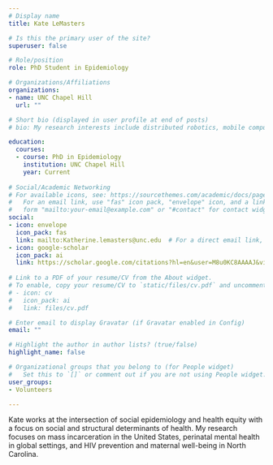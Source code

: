 ```yaml
---
# Display name
title: Kate LeMasters

# Is this the primary user of the site?
superuser: false

# Role/position
role: PhD Student in Epidemiology

# Organizations/Affiliations
organizations:
- name: UNC Chapel Hill
  url: ""

# Short bio (displayed in user profile at end of posts)
# bio: My research interests include distributed robotics, mobile computing and programmable matter.

education:
  courses:
  - course: PhD in Epidemiology
    institution: UNC Chapel Hill
    year: Current
    
# Social/Academic Networking
# For available icons, see: https://sourcethemes.com/academic/docs/page-builder/#icons
#   For an email link, use "fas" icon pack, "envelope" icon, and a link in the
#   form "mailto:your-email@example.com" or "#contact" for contact widget.
social:
- icon: envelope
  icon_pack: fas
  link: mailto:Katherine.lemasters@unc.edu  # For a direct email link, use "mailto:test@example.org".
- icon: google-scholar
  icon_pack: ai
  link: https://scholar.google.com/citations?hl=en&user=M8u0KC8AAAAJ&view_op=list_works&gmla=AJsN-F4WL-krKGOWgZup-ZoEzJRGHOXGQKHG0iC3fl99of6mlpu-Cg5NyJlWZ7Fj0NomTt0QCKBItBUpChJWZfkdFa4YlpL2HMNTiGEBAHKgZtECcMQd18w
  
# Link to a PDF of your resume/CV from the About widget.
# To enable, copy your resume/CV to `static/files/cv.pdf` and uncomment the lines below.
# - icon: cv
#   icon_pack: ai
#   link: files/cv.pdf

# Enter email to display Gravatar (if Gravatar enabled in Config)
email: ""

# Highlight the author in author lists? (true/false)
highlight_name: false

# Organizational groups that you belong to (for People widget)
#   Set this to `[]` or comment out if you are not using People widget.
user_groups:
- Volunteers

---
```


Kate works at the intersection of social epidemiology and health equity with a focus on social and structural determinants of health. My research focuses on mass incarceration in the United States, perinatal mental health in global settings, and HIV prevention and maternal well-being in North Carolina.
